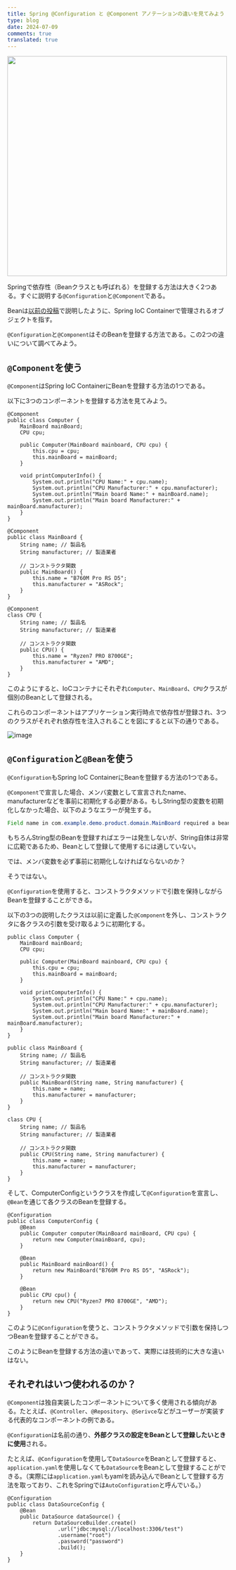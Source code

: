 ```yaml
---
title: Spring @Configuration と @Component アノテーションの違いを見てみよう
type: blog
date: 2024-07-09
comments: true
translated: true
---
```

<img src="/images/spring/spring-configuration-vs-component-1720537043936.png" width="500"/>

Springで依存性（Beanクラスとも呼ばれる）を登録する方法は大きく2つある。すぐに説明する`@Configuration`と`@Component`である。

Beanは[以前の投稿](/blog/spring/spring-bean/)で説明したように、Spring IoC Containerで管理されるオブジェクトを指す。

`@Configuration`と`@Component`はそのBeanを登録する方法である。この2つの違いについて調べてみよう。

## `@Component`を使う
`@Component`はSpring IoC ContainerにBeanを登録する方法の1つである。

以下に3つのコンポーネントを登録する方法を見てみよう。
```java{filename=Computer.java}
@Component
public class Computer {
	MainBoard mainBoard;
	CPU cpu;

	public Computer(MainBoard mainboard, CPU cpu) {
		this.cpu = cpu;
		this.mainBoard = mainBoard;
	}

	void printComputerInfo() {
		System.out.println("CPU Name:" + cpu.name);
		System.out.println("CPU Manufacturer:" + cpu.manufacturer);
		System.out.println("Main board Name:" + mainBoard.name);
		System.out.println("Main board Manufacturer:" + mainBoard.manufacturer);
	}
}
```

```java{filename=MainBoard.java}
@Component
public class MainBoard {
	String name; // 製品名
	String manufacturer; // 製造業者

	// コンストラクタ関数
	public MainBoard() {
		this.name = "B760M Pro RS D5";
		this.manufacturer = "ASRock";
	}
}
```

```java{filename=CPU.java}
@Component
class CPU {
	String name; // 製品名
	String manufacturer; // 製造業者

	// コンストラクタ関数
	public CPU() {
		this.name = "Ryzen7 PRO 8700GE";
		this.manufacturer = "AMD";
	}
}
```

このようにすると、IoCコンテナにそれぞれ`Computer`、`MainBoard`、`CPU`クラスが個別のBeanとして登録される。

これらのコンポーネントはアプリケーション実行時点で依存性が登録され、3つのクラスがそれぞれ依存性を注入されることを図にすると以下の通りである。

![image](/images/spring/spring-configuration-vs-component-1720536036710.png)

## `@Configuration`と`@Bean`を使う
`@Configuration`もSpring IoC ContainerにBeanを登録する方法の1つである。

`@Component`で宣言した場合、メンバ変数として宣言されたname、manufacturerなどを事前に初期化する必要がある。もしString型の変数を初期化しなかった場合、以下のようなエラーが発生する。

```java
Field name in com.example.demo.product.domain.MainBoard required a bean of type 'java.lang.String' that could not be found.
```

もちろんString型のBeanを登録すればエラーは発生しないが、String自体は非常に広範であるため、Beanとして登録して使用するには適していない。

では、メンバ変数を必ず事前に初期化しなければならないのか？

そうではない。

`@Configuration`を使用すると、コンストラクタメソッドで引数を保持しながらBeanを登録することができる。

以下の3つの説明したクラスは以前に定義した`@Component`を外し、コンストラクタに各クラスの引数を受け取るように初期化する。

```java{filename=Computer.java}
public class Computer {
	MainBoard mainBoard;
	CPU cpu;

	public Computer(MainBoard mainboard, CPU cpu) {
		this.cpu = cpu;
		this.mainBoard = mainBoard;
	}

	void printComputerInfo() {
		System.out.println("CPU Name:" + cpu.name);
		System.out.println("CPU Manufacturer:" + cpu.manufacturer);
		System.out.println("Main board Name:" + mainBoard.name);
		System.out.println("Main board Manufacturer:" + mainBoard.manufacturer);
	}
}
```

```java{filename=MainBoard.java}
public class MainBoard {
	String name; // 製品名
	String manufacturer; // 製造業者

	// コンストラクタ関数
	public MainBoard(String name, String manufacturer) {
		this.name = name;
		this.manufacturer = manufacturer;
	}
}
```

```java{filename=CPU.java}
class CPU {
	String name; // 製品名
	String manufacturer; // 製造業者

	// コンストラクタ関数
	public CPU(String name, String manufacturer) {
		this.name = name;
		this.manufacturer = manufacturer;
	}
}
```

そして、ComputerConfigというクラスを作成して`@Configuration`を宣言し、`@Bean`を通じて各クラスのBeanを登録する。

```java{filename=ComputerConfig.java}
@Configuration
public class ComputerConfig {
    @Bean
    public Computer computer(MainBoard mainBoard, CPU cpu) {
        return new Computer(mainBoard, cpu);
    }

    @Bean
    public MainBoard mainBoard() {
        return new MainBoard("B760M Pro RS D5", "ASRock");
    }

    @Bean
    public CPU cpu() {
        return new CPU("Ryzen7 PRO 8700GE", "AMD");
    }
}
```

このように`@Configuration`を使うと、コンストラクタメソッドで引数を保持しつつBeanを登録することができる。

このようにBeanを登録する方法の違いであって、実際には技術的に大きな違いはない。

## それぞれはいつ使われるのか？
`@Component`は独自実装したコンポーネントについて多く使用される傾向がある。たとえば、`@Controller`、`@Repository`、`@Serivce`などがユーザーが実装する代表的なコンポーネントの例である。

`@Configuration`は名前の通り、**外部クラスの設定をBeanとして登録したいときに使用**される。

たとえば、`@Configuration`を使用して`DataSource`をBeanとして登録すると、`application.yaml`を使用しなくても`DataSource`をBeanとして登録することができる。（実際には`application.yaml`もyamlを読み込んでBeanとして登録する方法を取っており、これをSpringでは`AutoConfiguration`と呼んでいる。）

```java{filename=DataSourceConfig.java}
@Configuration
public class DataSourceConfig {
    @Bean
    public DataSource dataSource() {
        return DataSourceBuilder.create()
                .url("jdbc:mysql://localhost:3306/test")
                .username("root")
                .password("password")
                .build();
    }
}
